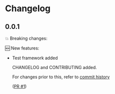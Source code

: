 # Changelog

## 0.0.1

💥 Breaking changes:

🆕 New features:

- Test framework added

  CHANGELOG and CONTRIBUTING added.

  For changes prior to this, refer to [commit history](https://github.com/srb3/terraform-okta-api-security/commits/main)

  ([PR #1](https://github.com/srb3/terraform-okta-api-security/pull/1))
